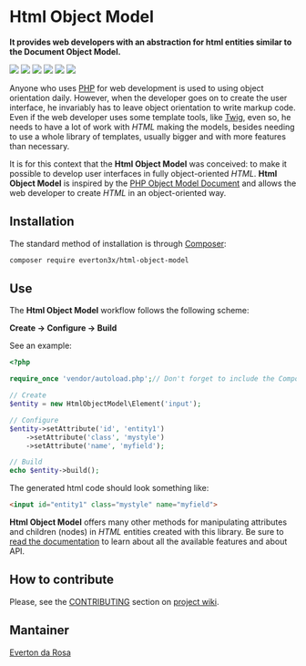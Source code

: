 # Html Object Model
**It provides web developers with an abstraction for html entities similar to the Document Object Model.**

![](https://github.com/everton3x/html-object-model/workflows/Code%20Quality/badge.svg)
![](https://github.com/everton3x/html-object-model/workflows/Automatic%20update%20project%20documentation/badge.svg)
![](https://img.shields.io/github/issues/everton3x/html-object-model)
![](https://img.shields.io/github/forks/everton3x/html-object-model)
![](https://img.shields.io/github/stars/everton3x/html-object-model)
![](https://img.shields.io/github/license/everton3x/html-object-model)

Anyone who uses [PHP](https://php.net) for web development is used to using object orientation daily. However, when the developer goes on to create the user interface, he invariably has to leave object orientation to write markup code. Even if the web developer uses some template tools, like [Twig](https://twig.symfony.com/), even so, he needs to have a lot of work with *HTML* making the models, besides needing to use a whole library of templates, usually bigger and with more features than necessary.

It is for this context that the **Html Object Model** was conceived: to make it possible to develop user interfaces in fully object-oriented *HTML*. **Html Object Model** is inspired by the [PHP Object Model Document](https://www.php.net/manual/en/book.dom.php) and allows the web developer to create *HTML* in an object-oriented way.

## Installation
The standard method of installation is through [Composer](https://getcomposer.org/):

```sh
composer require everton3x/html-object-model
```

## Use
The **Html Object Model** workflow follows the following scheme:

**Create -> Configure -> Build**

See an example:

```php
<?php

require_once 'vendor/autoload.php';// Don't forget to include the Composer Autoloader.

// Create
$entity = new HtmlObjectModel\Element('input');

// Configure
$entity->setAttribute('id', 'entity1')
    ->setAttribute('class', 'mystyle')
    ->setAttribute('name', 'myfield');

// Build
echo $entity->build();

```

The generated html code should look something like:

```html
<input id="entity1" class="mystyle" name="myfield">
```

**Html Object Model** offers many other methods for manipulating attributes and children (nodes) in *HTML* entities created with this library. Be sure to [read the documentation](https://github.com/everton3x/html-object-model/wiki/) to learn about all the available features and about API.

## How to contribute
Please, see the [CONTRIBUTING](https://github.com/everton3x/html-object-model/wiki/Contributing) section on [project wiki](https://everton3x.github.io/html-object-model/wiki/).

## Mantainer
[Everton da Rosa](https://everton3x.github.io)